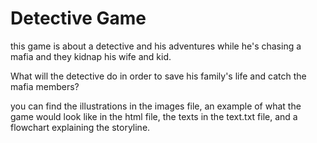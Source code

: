 # Detective Game

this game is about a detective and his adventures while he's chasing a mafia and they kidnap his wife and kid.

What will the detective do in order to save his family's life and catch the mafia members?

you can find the illustrations in the images file,
an example of what the game would look like in the html file,
the texts in the text.txt file,
and a flowchart explaining the storyline.
